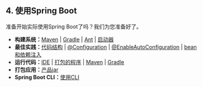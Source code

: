## 4. 使用Spring Boot

准备开始实际使用Spring Boot了吗？我们为您准备好了。

- **构建系统：**[Maven](../III.Using_Spring_Boot/13.2.Maven.md) | [Gradle](../III.Using_Spring_Boot/13.3.Gradle.md) | [Ant](../III.Using_Spring_Boot/13.4.Ant.md) | [启动器](../III.Using_Spring_Boot/13.5.Starters.md)
- **最佳实践：**[代码结构](../III.Using_Spring_Boot/14.Structuring_your_code.md) | [@Configuration](../III.Using_Spring_Boot/15.Configuration_classes.md) | [@EnableAutoConfiguration](../III.Using_Spring_Boot/16.Auto-configuration.md) | [bean和依赖注入](../III.Using_Spring_Boot/17.Spring_Beans_and_dependency_injection.md)
- **运行代码：**[IDE](../III.Using_Spring_Boot/19.1.Running_from_an_IDE.md) | [打包的程序](../III.Using_Spring_Boot/19.2.Running_as_a_packaged_application.md) | [Maven](../III.Using_Spring_Boot/19.3.Using_the_Maven_plugin.md) | [Gradle](../III.Using_Spring_Boot/19.4.Using_the_Gradle_plugin.md)
- **打包应用：**[产品jar](../III.Using_Spring_Boot/21.Packaging_your_application_for_production.md)
- **Spring Boot CLI：**[使用CLI](../VII.Spring_Boot_CLI/README.md)
